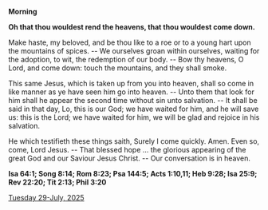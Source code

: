 **Morning**

**Oh that thou wouldest rend the heavens, that thou wouldest come down.**
 
Make haste, my beloved, and be thou like to a roe or to a young hart upon the mountains of spices. -- We ourselves groan within ourselves, waiting for the adoption, to wit, the redemption of our body. -- Bow thy heavens, O Lord, and come down: touch the mountains, and they shall smoke.
 
This same Jesus, which is taken up from you into heaven, shall so come in like manner as ye have seen him go into heaven. -- Unto them that look for him shall he appear the second time without sin unto salvation. -- It shall be said in that day, Lo, this is our God; we have waited for him, and he will save us: this is the Lord; we have waited for him, we will be glad and rejoice in his salvation.
 
He which testifieth these things saith, Surely I come quickly. Amen. Even so, come, Lord Jesus. -- That blessed hope ... the glorious appearing of the great God and our Saviour Jesus Christ. -- Our conversation is in heaven.  

**Isa 64:1; Song 8:14; Rom 8:23; Psa 144:5; Acts 1:10,11; Heb 9:28; Isa 25:9; Rev 22:20; Tit 2:13; Phil 3:20**

[Tuesday 29-July, 2025](https://t.me/daily_light)
